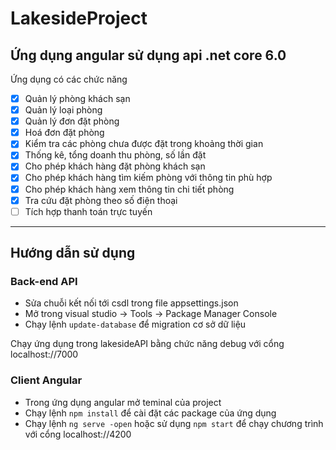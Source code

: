 # LakesideProject
## Ứng dụng angular sử dụng api .net core 6.0

Ứng dụng có các chức năng 
- [x] Quản lý phòng khách sạn
- [x] Quản lý loại phòng
- [x] Quản lý đơn đặt phòng
- [x] Hoá đơn đặt phòng
- [x] Kiểm tra các phòng chưa được đặt trong khoảng thời gian
- [x] Thống kê, tổng doanh thu phòng, số lần đặt 
- [x] Cho phép khách hàng đặt phòng khách sạn
- [x] Cho phép khách hàng tìm kiếm phòng với thông tin phù hợp
- [x] Cho phép khách hàng xem thông tin chi tiết phòng
- [x] Tra cứu đặt phòng theo số điện thoại
- [ ] Tích hợp thanh toán trực tuyến

----
## Hướng dẫn sử dụng
### Back-end API

- Sửa chuỗi kết nối tới csdl trong file appsettings.json
- Mở trong visual studio -> Tools -> Package Manager Console
- Chạy lệnh `update-database` để migration cơ sở dữ liệu

Chạy ứng dụng trong lakesideAPI bằng chức năng debug với cổng localhost://7000

### Client Angular

- Trong ứng dụng angular mở teminal của project
- Chạy lệnh `npm install` để cài đặt các package của ứng dụng
- Chạy lệnh `ng serve -open` hoặc sử dụng `npm start` để chạy chương trình với cổng localhost://4200
